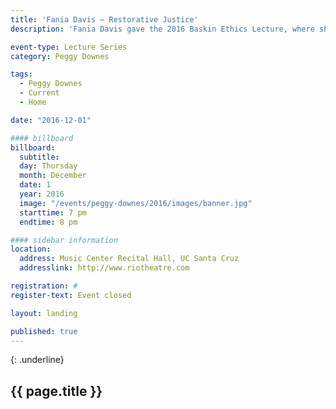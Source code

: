 ```yaml
---
title: 'Fania Davis – Restorative Justice'
description: 'Fania Davis gave the 2016 Baskin Ethics Lecture, where she discussed Restorative Justice origins, principles, practices, and critical issues, with a focus on the ongoing project in Oakland, California.'

event-type: Lecture Series
category: Peggy Downes

tags:
  - Peggy Downes
  - Current
  - Home

date: "2016-12-01"

#### billboard
billboard:
  subtitle: 
  day: Thursday
  month: December
  date: 1
  year: 2016
  image: "/events/peggy-downes/2016/images/banner.jpg"
  starttime: 7 pm
  endtime: 8 pm

#### sidebar information
location:
  address: Music Center Recital Hall, UC Santa Cruz
  addresslink: http://www.riotheatre.com

registration: #
register-text: Event closed

layout: landing

published: true
---
```


{: .underline}
## {{ page.title }}
